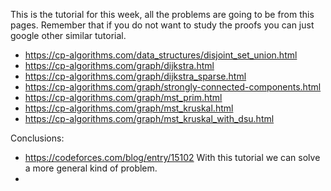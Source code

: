 This is the tutorial for this week, all the problems are going to be from this pages. Remember that if you do not want to study the proofs 
you can just google other similar tutorial.

- https://cp-algorithms.com/data_structures/disjoint_set_union.html
- https://cp-algorithms.com/graph/dijkstra.html
- https://cp-algorithms.com/graph/dijkstra_sparse.html
- https://cp-algorithms.com/graph/strongly-connected-components.html
- https://cp-algorithms.com/graph/mst_prim.html
- https://cp-algorithms.com/graph/mst_kruskal.html
- https://cp-algorithms.com/graph/mst_kruskal_with_dsu.html

Conclusions:

- https://codeforces.com/blog/entry/15102 With this tutorial we can solve a more general kind of problem. 
-
